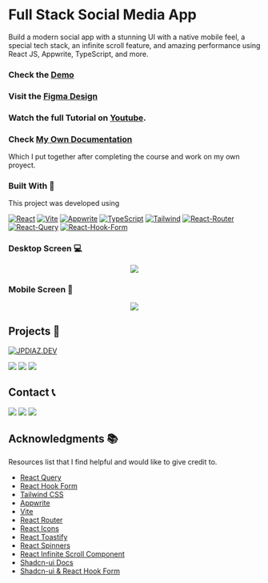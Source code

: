 # Full Stack Social Media App

Build a modern social app with a stunning UI with a native mobile feel, a special tech stack, an infinite scroll feature, and amazing performance using React JS, Appwrite, TypeScript, and more.

### Check the [Demo]()

### Visit the [Figma Design](https://www.figma.com/file/TGm6gNug6PEwEbV8M0Kyll/JSM-YT---Instagram-Clone?type=design&node-id=1-113&mode=design)

### Watch the full Tutorial on [Youtube](https://www.youtube.com/watch?v=_W3R2VwRyF4).

### Check [My Own Documentation](https://docs.jpdiaz.dev/posts/full-stack-social-media)

Which I put together after completing the course and work on my own proyect.

<!-- ABOUT THE PROJECT -->

### Built With 🔑

This project was developed using

[![React](https://img.shields.io/badge/React-61DAFB.svg?style=for-the-badge&logo=React&logoColor=black)](https://www.w3schools.com/whatis/whatis_react.asp)
[![Vite](https://img.shields.io/badge/Vite-646CFF.svg?style=for-the-badge&logo=Vite&logoColor=white)](https://vitejs.dev//)
[![Appwrite](https://img.shields.io/badge/Appwrite-F02E65.svg?style=for-the-badge&logo=Appwrite&logoColor=white)](https://appwrite.io/)
[![TypeScript](https://img.shields.io/badge/TypeScript-3178C6.svg?style=for-the-badge&logo=TypeScript&logoColor=white)](https://www.typescriptlang.org/)
[![Tailwind](https://img.shields.io/badge/Tailwind%20CSS-06B6D4.svg?style=for-the-badge&logo=Tailwind-CSS&logoColor=white)](https://tailwindcss.com/)
[![React-Router](https://img.shields.io/badge/React%20Router-CA4245.svg?style=for-the-badge&logo=React-Router&logoColor=white)](https://reactrouter.com/en/main)
[![React-Query](https://img.shields.io/badge/React%20Query-FF4154.svg?style=for-the-badge&logo=React-Query&logoColor=white)](https://tanstack.com/query/v3/)
[![React-Hook-Form](https://img.shields.io/badge/React%20Hook%20Form-EC5990.svg?style=for-the-badge&logo=React-Hook-Form&logoColor=white)](https://react-hook-form.com/)

<!-- VIEWS -->

### Desktop Screen 💻

<div align="center">

![](./desktop.png)

</div>

### Mobile Screen 📱

<div align="center">

![](./mobile.png)

</div>

<!-- PROJECTS -->

## Projects 🚀

[![JPDIAZ.DEV](https://img.shields.io/badge/jpdiaz.dev-FF7200?style=for-the-badge&logo=&logoColor=98CA3F)](https://jpdiaz.dev/)

![](https://img.shields.io/badge/Platzi_Repos-121f3d?style=for-the-badge&logo=Platzi&logoColor=98CA3F)
[![](https://img.shields.io/badge/2021-222?style=for-the-badge)](https://github.com/JuanPabloDiaz/platzi/tree/main/2021)
[![](https://img.shields.io/badge/2022-222?style=for-the-badge)](https://github.com/JuanPabloDiaz/platzi/tree/main/2022)

<!-- CONTACT -->

## Contact 📞

[![](https://img.shields.io/badge/@1diazdev-fff?style=for-the-badge&logo=linkedin&logoColor=0A66C2)](https://www.linkedin.com/in/1diazdev/)
[![](https://img.shields.io/badge/@1diazdev-fff?style=for-the-badge&logo=Twitter&logoColor=1DA1F2)](https://www.twitter.com/1diazdev)
[![](https://img.shields.io/badge/Gmail-fff?style=for-the-badge&logo=gmail&logoColor=EA4335)](mailto:juan.diaz93@hotmail.com)

<!-- ACKNOWLEDGMENTS -->

## Acknowledgments 📚

Resources list that I find helpful and would like to give credit to.

- [React Query](https://react-query.tanstack.com/)
- [React Hook Form](https://react-hook-form.com/)
- [Tailwind CSS](https://tailwindcss.com/)
- [Appwrite](https://appwrite.io/)
- [Vite](https://vitejs.dev/)
- [React Router](https://reactrouter.com/)
- [React Icons](https://react-icons.github.io/react-icons/)
- [React Toastify](https://fkhadra.github.io/react-toastify/introduction)
- [React Spinners](https://www.davidhu.io/react-spinners/)
- [React Infinite Scroll Component](https://www.npmjs.com/package/react-infinite-scroll-component)
- [Shadcn-ui Docs](https://ui.shadcn.com/docs)
- [Shadcn-ui & React Hook Form](https://ui.shadcn.com/docs/components/form)
